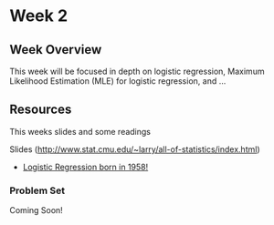 # Week 2

## Week Overview

This week will be focused in depth on logistic regression, Maximum Likelihood Estimation (MLE) for logistic regression, and ...

## Resources

This weeks slides and some readings

Slides (http://www.stat.cmu.edu/~larry/all-of-statistics/index.html)

* [Logistic Regression born in 1958!](https://www.nuffield.ox.ac.uk/users/cox/cox48.pdf)


### Problem Set

Coming Soon!






